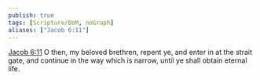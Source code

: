 ```yaml
---
publish: true
tags: [Scripture/BoM, noGraph]
aliases: ["Jacob 6:11"]
---
```

[Jacob 6:11](https://churchofjesuschrist.org/study/scriptures/bofm/jacob/6?lang=eng&id=p11#p11) O then, my beloved brethren, repent ye, and enter in at the strait gate, and continue in the way which is narrow, until ye shall obtain eternal life.
